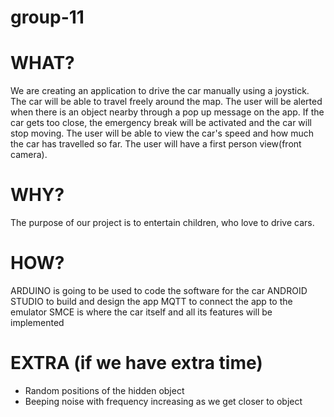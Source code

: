 # group-11


# WHAT? 
We are creating an application to drive the car manually using a joystick. The car will be able to travel freely around the map. The user will be alerted when there is an object nearby through a pop up message on the app. If the car gets too close, the emergency break will be activated and the car will stop moving. The user will be able to view the car's speed and how much the car has travelled so far. The user will have a first person view(front camera).  

# WHY?
The purpose of our project is to entertain children, who love to drive cars. 

# HOW?
ARDUINO is going to be used to code the software for the car
ANDROID STUDIO to build and design the app
MQTT to connect the app to the emulator
SMCE is where the car itself and all its features will be implemented

# EXTRA (if we have extra time)
- Random positions of the hidden object
- Beeping noise with frequency increasing as we get closer to object 



